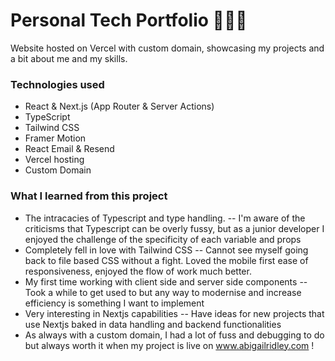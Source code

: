 # Personal Tech Portfolio 👩🏻‍💻

Website hosted on Vercel with custom domain, showcasing my projects and a bit about me and my skills. 

### Technologies used 
- React & Next.js (App Router & Server Actions)
- TypeScript
- Tailwind CSS
- Framer Motion
- React Email & Resend
- Vercel hosting
- Custom Domain


### What I learned from this project
- The intracacies of Typescript and type handling.
  -- I'm aware of the criticisms that Typescript can be overly fussy, but as a junior developer I enjoyed the challenge of the specificity of each variable and props
- Completely fell in love with Tailwind CSS
  -- Cannot see myself going back to file based CSS without a fight. Loved the mobile first ease of responsiveness, enjoyed the flow of work much better.
- My first time working with client side and server side components
  -- Took a while to get used to but any way to modernise and increase efficiency is something I want to implement
- Very interesting in Nextjs capabilities
  -- Have ideas for new projects that use Nextjs baked in data handling and backend functionalities
- As always with a custom domain, I had a lot of fuss and debugging to do but always worth it when my project is live on www.abigailridley.com !
